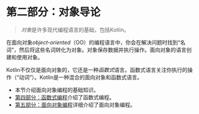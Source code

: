 # 第二部分：对象导论

> *对象*是许多现代编程语言的基础，包括Kotlin。

在面向对象*object-oriented*（OO）的编程语言中，你会在解决问题时找到“名词”，然后将这些名词转化为对象。对象保存数据并执行操作。面向对象的语言创建和使用对象。

Kotlin不仅仅是面向对象的，它还是一种*函数式*语言。函数式语言关注你执行的操作（“动词”）。Kotlin是一种混合的面向对象和函数式语言。

- 本节介绍面向对象编程的基础知识。
- [第四部分：函数式编程](./se04.md)介绍了函数式编程。
- [第五部分：面向对象编程](./se05.md)详细介绍了面向对象编程。